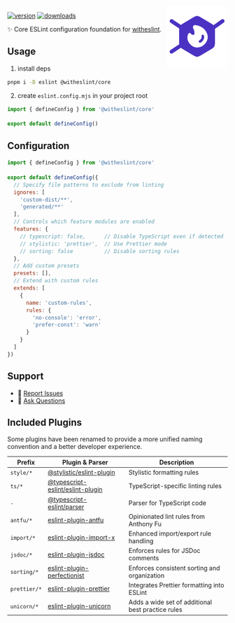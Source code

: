 <!-- Badges -->
[src-version]: https://img.shields.io/npm/v/@witheslint/core?style=flat&color=444&label=version
[src-download]: https://img.shields.io/npm/dm/@witheslint/core?style=flat&color=444&label=download
[href-npm]: https://npmjs.com/package/@witheslint/core

<img src="https://github.com/witheslint/static/raw/main/icons/witheslint.svg" alt="witheslint" align="right" width="140" height="140">

[![version][src-version]][href-npm]
[![downloads][src-download]][href-npm]

✨ Core ESLint configuration foundation for [witheslint](https://github.com/witheslint/witheslint).

## Usage

1. install deps

```zsh
pnpm i -D eslint @witheslint/core
```

2. create `eslint.config.mjs` in your project root

```js
import { defineConfig } from '@witheslint/core'

export default defineConfig()
```

## Configuration

```js
import { defineConfig } from '@witheslint/core'

export default defineConfig({
  // Specify file patterns to exclude from linting
  ignores: [
    'custom-dist/**', 
    'generated/**'
  ],
  // Controls which feature modules are enabled
  features: {
    // typescript: false,      // Disable TypeScript even if detected
    // stylistic: 'prettier',  // Use Prettier mode
    // sorting: false          // Disable sorting rules
  },
  // Add custom presets
  presets: [],
  // Extend with custom rules
  extends: [
    {
      name: 'custom-rules',
      rules: {
        'no-console': 'error',
        'prefer-const': 'warn'
      }
    }
  ]
})
```

## Support

- 🐛 [Report Issues](https://github.com/witheslint/witheslint/issues)
- 💬 [Ask Questions](https://deepwiki.com/witheslint/witheslint)

## Included Plugins

Some plugins have been renamed to provide a more unified naming convention and a better developer experience.

| Prefix      | Plugin & Parser                                                                | Description                                    |
|-------------|--------------------------------------------------------------------------------|------------------------------------------------|
| `style/*`   | [@stylistic/eslint-plugin](https://eslint.style)                               | Stylistic formatting rules                     |
| `ts/*`      | [@typescript-eslint/eslint-plugin](https://typescript-eslint.io)               | TypeScript-specific linting rules              |
| `-`         | [@typescript-eslint/parser](https://typescript-eslint.io)                      | Parser for TypeScript code                      |
| `antfu/*`   | [eslint-plugin-antfu](https://github.com/antfu/eslint-plugin-antfu)            | Opinionated lint rules from Anthony Fu         |
| `import/*`  | [eslint-plugin-import-x](https://github.com/un-es/eslint-plugin-import-x)      | Enhanced import/export rule handling           |
| `jsdoc/*`   | [eslint-plugin-jsdoc](https://github.com/gajus/eslint-plugin-jsdoc)            | Enforces rules for JSDoc comments              |
| `sorting/*` | [eslint-plugin-perfectionist](https://eslint-plugin-perfectionist.azat.io)     | Enforces consistent sorting and organization   |
| `prettier/*`| [eslint-plugin-prettier](https://github.com/prettier/eslint-plugin-prettier)   | Integrates Prettier formatting into ESLint     |
| `unicorn/*` | [eslint-plugin-unicorn](https://github.com/sindresorhus/eslint-plugin-unicorn) | Adds a wide set of additional best practice rules |

